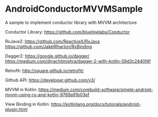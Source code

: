 # AndroidConductorMVVMSample
A sample to implement conductor library with MVVM architecture

Conductor Library:
https://github.com/bluelinelabs/Conductor

RxJava2:
https://github.com/ReactiveX/RxJava
https://github.com/JakeWharton/RxBinding

Dagger2:
https://google.github.io/dagger/
https://medium.com/@rachitmishra/dagger-2-with-kotlin-59d3c2440f4f

Retrofit:
http://square.github.io/retrofit/

Github API:
https://developer.github.com/v3/

MVVM in Kotlin:
https://medium.com/corebuild-software/simple-android-mvvm-using-rx-and-kotlin-9769a91b03ef

View Binding in Kotlin:
https://kotlinlang.org/docs/tutorials/android-plugin.html
